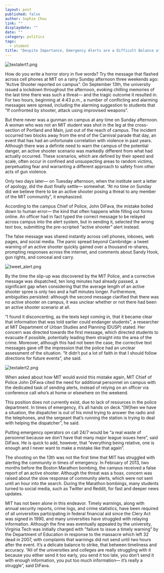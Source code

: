 ```yaml
---
layout: post
published: false
author: Sophie Chou
link: ""
displaydate: ""
date: ""
category: politics
tags: 
  - student
title: "Despite Importance, Emergency Alerts are a Difficult Balance at MIT  "
---
```




![textalert1.png]({{site.baseurl}}/assets/textalert1.png)

How do you write a horror story in five words? Try the message that flashed across cell phones at MIT on a rainy Sunday afternoon three weekends ago: “Active Shooter reported on campus”. On September 13th, the university issued a lockdown throughout the afternoon, evoking chilling memories of the last time there was such a threat— and the tragic outcome it resulted in. For two hours, beginning at 4:43 p.m., a number of conflicting and alarming messages were spread, including the alarming suggestion to students that “If confronted by shooter, attack using improvised weapons”.
 

But there never was a gunman on campus at any time on Sunday afternoon. A woman who was not an MIT student was shot in the leg at the cross-section of Portland and Main, just out of the reach of campus. The incident occurred two blocks away from the end of the Carnival parade that day, an event that has had an unfortunate correlation with violence in past years.  Although there was a definite need to warn the campus of the potential danger, an active shooter scenario was markedly different from what had actually occurred. These scenarios, which are defined by their speed and scale, often occur in confined and unsuspecting areas to random victims, perpetuating fear and warranting a different approach to safety from other acts of gun violence. 

Only two days later— on Tuesday afternoon, when the institute sent a letter of apology, did the dust finally settle— somewhat. “At no time on Sunday did we believe there to be an active shooter posing a threat to any member of the MIT community”, it emphasized.   

According to the campus Chief of Police, John DiFava, the mistake boiled down to human error— the kind that often happens while filling out forms online. An officer had in fact typed the correct message to be relayed across campus into the alert system, but in sending it, selected the wrong text box, submitting the pre-scripted “active shooter” alert instead. 

The false message was shared instantly across cell phones, inboxes, web pages, and social media. The panic spread beyond Cambridge: a tweet warning of an active shooter quickly gained over a thousand re-shares, prompting responses across the internet, and comments about Sandy Hook, gun rights, and conceal and carry. 

![tweet_alert.png]({{site.baseurl}}/assets/tweet_alert.png)

By the time the slip-up was discovered by the MIT Police, and a corrective message was dispatched, ten long minutes had already passed, a significant gap when considering that the average length of an active shooter spree is only two and a half minutes longer.  Furthermore, ambiguities persisted: although the second message clarified that there was no active shooter on campus, it was unclear whether or not there had been an active shooter scenario at all.  
  
 
“I found it disconcerting, as the texts kept coming in, that it became clear that information that was told earlier could endanger students”, a researcher at MIT Department of Urban Studies and Planning (DUSP) stated. Her concern was directed towards the first message, which directed students to evacuate if possible, potentially leading them straight into the area of the crime. Moreover, although this had not been the case, the corrective text messages gave off the impression that the police had an unclear assessment of the situation. “It didn’t put a lot of faith in that I should follow directions for future events”, she said.
 

![textalert2.png]({{site.baseurl}}/assets/textalert2.png)

When asked about how MIT would avoid this mistake again, MIT Chief of Police John DiFava cited the need for additional personnel on campus with the dedicated task of sending alerts, instead of relying on an officer via conference call who’s at home or elsewhere on the weekend.

This position does not currently exist, due to lack of resources in the police department. In times of emergency, it’s all hands on deck.“[W]hen we have a situation, the dispatcher is out of his mind trying to answer the radio and the telephones, and the sergeant that’s running the station is trying to deal with helping the dispatcher”, he said. 

Putting emergency operators on call 24/7 would be “a real waste of personnel because we don’t have that many major league issues here”, said DiFava. He is quick to add, however, that “everything being relative, one is enough and I never want to make a mistake like that again”.

The shooting on the 13th was not the first time that MIT has struggled with alerting the community in times of emergency. In February of 2013, two months before the Boston Marathon bombing, the campus received a false report of an active shooter. Although the threat was a hoax, concern was raised about the slow response of community alerts, which were not sent until an hour into the search. During the Marathon bombings, many students turned to social media, such as Twitter and Reddit, for fast and deeper news updates. 

MIT has not been alone in this endeavor. Timely warnings, along with annual security reports, crime logs, and crime statistics, have been required of all universities participating in federal financial aid since the Clery Act was signed in 1990, and many universities have struggled with relaying information. Although the fine was eventually appealed by the university, Virginia Tech was initially charged with "failure to issue a timely warning” by the Department of Education in response to the massacre which left 32 dead in 2007, with complaints that warnings did not send until two hours after the event. It’s a delicate balance to strike, that between timeliness and accuracy. “All of the universities and colleges are really struggling with it because you either send it too early, you send it too late, you don’t send it with enough information, you put too much information— it’s really a struggle”, said DiFava. 
 
 
 

 
 